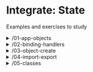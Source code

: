 # Integrate: State

Examples and exercises to study

<!-- BEGIN TOC -->
<li style='list-style-type: none;'><details><summary>/01-app-objects</summary>

<ul>  <li style='list-style-type: none;'><details><summary>/exercise-refactor</summary>

<ul><ul>    <li><a href="./01-app-objects/exercise-refactor/the-average--encapsulated.html" target="_blank">/the-average--encapsulated.html</a></li>
    <li><a href="./01-app-objects/exercise-refactor/the-average--separated.html" target="_blank">/the-average--separated.html</a></li>
</ul>
</ul></details></li>
</ul></details></li><li style='list-style-type: none;'><details><summary>/02-binding-handlers</summary>

<ul>  <li style='list-style-type: none;'><details><summary>/0-examples</summary>

<ul>    <li style='list-style-type: none;'><details><summary>/1-mouse-coordinates</summary>

<ul><ul>      <li><a href="./02-binding-handlers/0-examples/1-mouse-coordinates/encapsulated.html" target="_blank">/encapsulated.html</a></li>
      <li><a href="./02-binding-handlers/0-examples/1-mouse-coordinates/separated.html" target="_blank">/separated.html</a></li>
</ul>
</ul></details></li>    <li style='list-style-type: none;'><details><summary>/2-display-input</summary>

<ul><ul>      <li><a href="./02-binding-handlers/0-examples/2-display-input/encapsulated.html" target="_blank">/encapsulated.html</a></li>
      <li><a href="./02-binding-handlers/0-examples/2-display-input/separated.html" target="_blank">/separated.html</a></li>
</ul>
</ul></details></li>    <li style='list-style-type: none;'><details><summary>/3-average</summary>

<ul><ul>      <li><a href="./02-binding-handlers/0-examples/3-average/encapsulated.html" target="_blank">/encapsulated.html</a></li>
      <li><a href="./02-binding-handlers/0-examples/3-average/separated.html" target="_blank">/separated.html</a></li>
</ul>
</ul></details></li>    <li style='list-style-type: none;'><details><summary>/4-incrementor</summary>

<ul><ul>      <li><a href="./02-binding-handlers/0-examples/4-incrementor/encapsulated.html" target="_blank">/encapsulated.html</a></li>
      <li><a href="./02-binding-handlers/0-examples/4-incrementor/separated.html" target="_blank">/separated.html</a></li>
</ul>
</ul></details></li>
</ul></details></li>  <li style='list-style-type: none;'><details><summary>/1-fill-in-the-blanks</summary>

<ul>    <li style='list-style-type: none;'><details><summary>/1-reactive-color</summary>

<ul><ul>      <li><a href="./02-binding-handlers/1-fill-in-the-blanks/1-reactive-color/blanks.html" target="_blank">/blanks.html</a></li>
      <li><a href="./02-binding-handlers/1-fill-in-the-blanks/1-reactive-color/demo.html" target="_blank">/demo.html</a></li>
</ul>
</ul></details></li>    <li style='list-style-type: none;'><details><summary>/2-only-letters</summary>

<ul><ul>      <li><a href="./02-binding-handlers/1-fill-in-the-blanks/2-only-letters/blanks.html" target="_blank">/blanks.html</a></li>
      <li><a href="./02-binding-handlers/1-fill-in-the-blanks/2-only-letters/demo.html" target="_blank">/demo.html</a></li>
</ul>
</ul></details></li>    <li style='list-style-type: none;'><details><summary>/3-biggest-smallest</summary>

<ul><ul>      <li><a href="./02-binding-handlers/1-fill-in-the-blanks/3-biggest-smallest/blanks.html" target="_blank">/blanks.html</a></li>
      <li><a href="./02-binding-handlers/1-fill-in-the-blanks/3-biggest-smallest/demo.html" target="_blank">/demo.html</a></li>
</ul>
</ul></details></li>    <li style='list-style-type: none;'><details><summary>/4-key-value-entries</summary>

<ul><ul>      <li><a href="./02-binding-handlers/1-fill-in-the-blanks/4-key-value-entries/blanks.html" target="_blank">/blanks.html</a></li>
      <li><a href="./02-binding-handlers/1-fill-in-the-blanks/4-key-value-entries/demo.html" target="_blank">/demo.html</a></li>
</ul>
</ul></details></li>    <li style='list-style-type: none;'><details><summary>/5-only-reverse-letters</summary>

<ul><ul>      <li><a href="./02-binding-handlers/1-fill-in-the-blanks/5-only-reverse-letters/blanks.html" target="_blank">/blanks.html</a></li>
      <li><a href="./02-binding-handlers/1-fill-in-the-blanks/5-only-reverse-letters/demo.html" target="_blank">/demo.html</a></li>
</ul>
</ul></details></li>
</ul></details></li>  <li style='list-style-type: none;'><details><summary>/2-refactor</summary>

<ul>    <li style='list-style-type: none;'><details><summary>/1-mouse-coordinates</summary>

<ul><ul>      <li><a href="./02-binding-handlers/2-refactor/1-mouse-coordinates/encapsulated.html" target="_blank">/encapsulated.html</a></li>
      <li><a href="./02-binding-handlers/2-refactor/1-mouse-coordinates/separated.html" target="_blank">/separated.html</a></li>
</ul>
</ul></details></li>    <li style='list-style-type: none;'><details><summary>/2-reactive-modulo</summary>

<ul><ul>      <li><a href="./02-binding-handlers/2-refactor/2-reactive-modulo/encapsulated.html" target="_blank">/encapsulated.html</a></li>
      <li><a href="./02-binding-handlers/2-refactor/2-reactive-modulo/separated.html" target="_blank">/separated.html</a></li>
</ul>
</ul></details></li>    <li style='list-style-type: none;'><details><summary>/3-number-to-character</summary>

<ul><ul>      <li><a href="./02-binding-handlers/2-refactor/3-number-to-character/encapsulated.html" target="_blank">/encapsulated.html</a></li>
      <li><a href="./02-binding-handlers/2-refactor/3-number-to-character/separated.html" target="_blank">/separated.html</a></li>
</ul>
</ul></details></li>    <li style='list-style-type: none;'><details><summary>/4-words-list</summary>

<ul><ul>      <li><a href="./02-binding-handlers/2-refactor/4-words-list/encapsulated.html" target="_blank">/encapsulated.html</a></li>
      <li><a href="./02-binding-handlers/2-refactor/4-words-list/separated.html" target="_blank">/separated.html</a></li>
</ul>
</ul></details></li>
</ul></details></li>
</ul></details></li><li style='list-style-type: none;'><details><summary>/03-object-create</summary>

<ul>  <li style='list-style-type: none;'><details><summary>/examples</summary>

<ul><ul>    <li><a href="./03-object-create/examples/cycler-literal.html" target="_blank">/cycler-literal.html</a></li>
    <li><a href="./03-object-create/examples/cycler-prototype.html" target="_blank">/cycler-prototype.html</a></li>
    <li><a href="./03-object-create/examples/todo-item.html" target="_blank">/todo-item.html</a></li>
    <li><a href="./03-object-create/examples/todo-items.html" target="_blank">/todo-items.html</a></li>
</ul>
</ul></details></li>  <li style='list-style-type: none;'><details><summary>/exercises</summary>

<ul><ul>    <li><a href="./03-object-create/exercises/color-cycle-literal.html" target="_blank">/color-cycle-literal.html</a></li>
    <li><a href="./03-object-create/exercises/color-cycle-prototype-demo.html" target="_blank">/color-cycle-prototype-demo.html</a></li>
    <li><a href="./03-object-create/exercises/color-cycle-prototype.html" target="_blank">/color-cycle-prototype.html</a></li>
</ul>
</ul></details></li>
</ul></details></li><li style='list-style-type: none;'><details><summary>/04-import-export</summary>

<ul>  <li style='list-style-type: none;'><details><summary>/examples</summary>

<ul>    <li style='list-style-type: none;'><details><summary>/0-hello-user</summary>

<ul><ul>      <li><a href="./04-import-export/examples/0-hello-user/index.html" target="_blank">/index.html</a></li>
</ul>
</ul></details></li>    <li style='list-style-type: none;'><details><summary>/1-hello-user</summary>

<ul><ul>      <li><a href="./04-import-export/examples/1-hello-user/index.html" target="_blank">/index.html</a></li>
</ul>
</ul></details></li>    <li style='list-style-type: none;'><details><summary>/2-export-before-declarations</summary>

<ul><ul>      <li><a href="./04-import-export/examples/2-export-before-declarations/index.html" target="_blank">/index.html</a></li>
</ul>
</ul></details></li>    <li style='list-style-type: none;'><details><summary>/3-export-apart-from-declarations</summary>

<ul><ul>      <li><a href="./04-import-export/examples/3-export-apart-from-declarations/index.html" target="_blank">/index.html</a></li>
</ul>
</ul></details></li>    <li style='list-style-type: none;'><details><summary>/4-import-star</summary>

<ul><ul>      <li><a href="./04-import-export/examples/4-import-star/index.html" target="_blank">/index.html</a></li>
</ul>
</ul></details></li>    <li style='list-style-type: none;'><details><summary>/5-import-as</summary>

<ul><ul>      <li><a href="./04-import-export/examples/5-import-as/index.html" target="_blank">/index.html</a></li>
</ul>
</ul></details></li>    <li style='list-style-type: none;'><details><summary>/6-export-as</summary>

<ul><ul>      <li><a href="./04-import-export/examples/6-export-as/index.html" target="_blank">/index.html</a></li>
</ul>
</ul></details></li>    <li style='list-style-type: none;'><details><summary>/7-export-default</summary>

<ul><ul>      <li><a href="./04-import-export/examples/7-export-default/index.html" target="_blank">/index.html</a></li>
</ul>
</ul></details></li>    <li style='list-style-type: none;'><details><summary>/8-re-export</summary>

<ul><ul>      <li><a href="./04-import-export/examples/8-re-export/index.html" target="_blank">/index.html</a></li>
</ul>
</ul></details></li>
</ul></details></li>  <li style='list-style-type: none;'><details><summary>/exercises</summary>

<ul>    <li style='list-style-type: none;'><details><summary>/exercise-01</summary>

<ul><ul>      <li><a href="./04-import-export/exercises/exercise-01/index.html" target="_blank">/index.html</a></li>
</ul>
</ul></details></li>    <li style='list-style-type: none;'><details><summary>/exercise-02</summary>

<ul><ul>      <li><a href="./04-import-export/exercises/exercise-02/index.html" target="_blank">/index.html</a></li>
</ul>
</ul></details></li>    <li style='list-style-type: none;'><details><summary>/exercise-03</summary>

<ul><ul>      <li><a href="./04-import-export/exercises/exercise-03/index.html" target="_blank">/index.html</a></li>
</ul>
</ul></details></li>    <li style='list-style-type: none;'><details><summary>/exercise-04</summary>

<ul><ul>      <li><a href="./04-import-export/exercises/exercise-04/index.html" target="_blank">/index.html</a></li>
</ul>
</ul></details></li>    <li style='list-style-type: none;'><details><summary>/exercise-05</summary>

<ul><ul>      <li><a href="./04-import-export/exercises/exercise-05/index.html" target="_blank">/index.html</a></li>
</ul>
</ul></details></li>    <li style='list-style-type: none;'><details><summary>/exercise-06</summary>

<ul><ul>      <li><a href="./04-import-export/exercises/exercise-06/index.html" target="_blank">/index.html</a></li>
</ul>
</ul></details></li>    <li style='list-style-type: none;'><details><summary>/exercise-07</summary>

<ul><ul>      <li><a href="./04-import-export/exercises/exercise-07/index.html" target="_blank">/index.html</a></li>
</ul>
</ul></details></li>    <li style='list-style-type: none;'><details><summary>/exercise-08</summary>

<ul><ul>      <li><a href="./04-import-export/exercises/exercise-08/index.html" target="_blank">/index.html</a></li>
</ul>
</ul></details></li>    <li style='list-style-type: none;'><details><summary>/exercise-09</summary>

<ul><ul>      <li><a href="./04-import-export/exercises/exercise-09/index.html" target="_blank">/index.html</a></li>
</ul>
</ul></details></li>    <li style='list-style-type: none;'><details><summary>/exercise-10</summary>

<ul><ul>      <li><a href="./04-import-export/exercises/exercise-10/index.html" target="_blank">/index.html</a></li>
</ul>
</ul></details></li>    <li style='list-style-type: none;'><details><summary>/exercise-11</summary>

<ul><ul>      <li><a href="./04-import-export/exercises/exercise-11/index.html" target="_blank">/index.html</a></li>
</ul>
</ul></details></li>    <li style='list-style-type: none;'><details><summary>/exercise-12</summary>

<ul><ul>      <li><a href="./04-import-export/exercises/exercise-12/index.html" target="_blank">/index.html</a></li>
</ul>
</ul></details></li>
</ul></details></li>
</ul></details></li><li style='list-style-type: none;'><details><summary>/05-classes</summary>

<ul>  <li style='list-style-type: none;'><details><summary>/examples</summary>

<ul><ul>    <li><a href="./05-classes/examples/cycler-class.html" target="_blank">/cycler-class.html</a></li>
    <li><a href="./05-classes/examples/cycler-create.html" target="_blank">/cycler-create.html</a></li>
    <li><a href="./05-classes/examples/todo-items-class.html" target="_blank">/todo-items-class.html</a></li>
    <li><a href="./05-classes/examples/todo-items-create.html" target="_blank">/todo-items-create.html</a></li>
</ul>
</ul></details></li>  <li style='list-style-type: none;'><details><summary>/exercises</summary>

<ul><ul>    <li><a href="./05-classes/exercises/color-cycle-class-demo.html" target="_blank">/color-cycle-class-demo.html</a></li>
    <li><a href="./05-classes/exercises/color-cycle-class.html" target="_blank">/color-cycle-class.html</a></li>
    <li><a href="./05-classes/exercises/color-cycle-literal.html" target="_blank">/color-cycle-literal.html</a></li>
</ul>
</ul></details></li>
</ul></details></li>

<!-- END TOC -->
